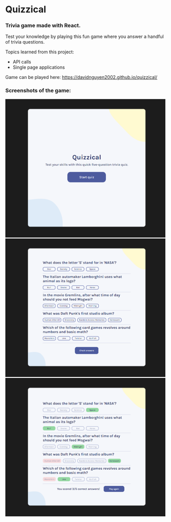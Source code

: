 # Quizzical
<h3>Trivia game made with React. </h3>

Test your knowledge by playing this fun game where you answer a handful of trivia questions.

Topics learned from this project:
* API calls
* Single page applications

Game can be played here: https://davidnguyen2002.github.io/quizzical/

<h3>Screenshots of the game:</h3>
<img src="/screenshot-1.png" width="500" />
<img src="/screenshot-2.png" width="500" /> 
<img src="/screenshot-3.png" width="500" />
